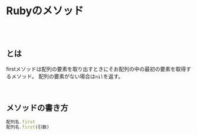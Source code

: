# Rubyのメソッド

<br>
<br>

## とは
firstメソッドは配列の要素を取り出すときにそお配列の中の最初の要素を取得するメソッド。
配列の要素がない場合は`nil`を返す。

  
 <br>
 
     
       
## メソッドの書き方

```ruby
配列名.first
配列名.first(引数)
```

